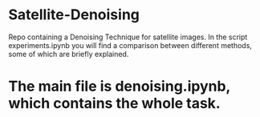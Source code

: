# Satellite-Denoising
Repo containing a Denoising Technique for satellite images.
In the script experiments.ipynb you will find a comparison between different methods, some of which are briefly explained.
# The main file is denoising.ipynb, which contains the whole task.
